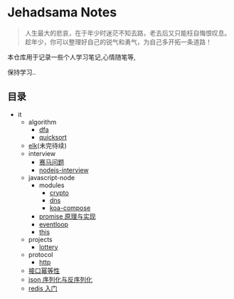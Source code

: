 # Jehadsama Notes

> 人生最大的悲哀，在于年少时迷茫不知去路，老去后又只能枉自悔恨叹息。趁年少，你可以整理好自己的锐气和勇气，为自己多开拓一条道路！

本仓库用于记录一些个人学习笔记,心情随笔等,

保持学习..

## 目录

- it
  - algorithm
    - [dfa](https://github.com/Jehadsama/notes/blob/master/it/algorithm/dfa.md)
    - [quicksort](https://github.com/Jehadsama/notes/blob/master/it/algorithm/quicksort.md)
  - [elk](https://github.com/Jehadsama/notes/blob/master/it/elk/elasticsearch.md)(未完待续)
  - interview
    - [赛马问题](https://github.com/Jehadsama/notes/blob/master/it/interview/赛马问题.md)
    - [nodejs-interview](https://github.com/Jehadsama/notes/blob/master/it/interview/nodejs-interview.md)
  - javascript-node
    - modules
      - [crypto](https://github.com/Jehadsama/notes/blob/master/it/javascript-node/modules/crypto.md)
      - [dns](https://github.com/Jehadsama/notes/blob/master/it/javascript-node/modules/dns.md)
      - [koa-compose](https://github.com/Jehadsama/notes/blob/master/it/javascript-node/modules/koa-compose.md)
    - [promise 原理与实现](https://github.com/Jehadsama/notes/blob/master/it/javascript-node/promise/promise原理与实现.md)
    - [eventloop](https://github.com/Jehadsama/notes/blob/master/it/javascript-node/eventloop.md)
    - [this](https://github.com/Jehadsama/notes/blob/master/it/javascript-node/this.md)
  - projects
    - [lottery](https://github.com/Jehadsama/notes/blob/master/it/projects/lottery.md)
  - protocol
    - [http](https://github.com/Jehadsama/notes/blob/master/it/protocol/http.md)
  - [接口幂等性](https://github.com/Jehadsama/notes/blob/master/it/接口幂等性.md)
  - [json 序列化与反序列化](https://github.com/Jehadsama/notes/blob/master/it/json序列化与反序列化.md)
  - [redis 入门](https://github.com/Jehadsama/notes/blob/master/it/redis入门.md)
